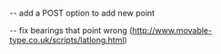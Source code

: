 
-- add a POST option to add new point

-- fix bearings that point wrong
(http://www.movable-type.co.uk/scripts/latlong.html)